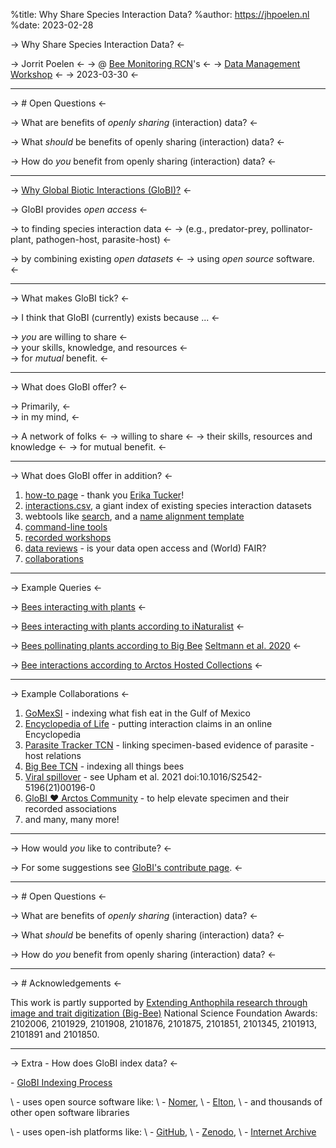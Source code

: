 %title: Why Share Species Interaction Data?
%author: https://jhpoelen.nl
%date: 2023-02-28


-> Why Share Species Interaction Data? <-

-> Jorrit Poelen <- 
-> @ [Bee Monitoring RCN](https://www.nativebeemonitoring.org/)'s <-
-> [Data Management Workshop](https://www.nativebeemonitoring.org/workshops) <-
-> 2023-03-30 <-

---------------------------------------------------
-> # Open Questions <-

-> What are benefits of *openly sharing* (interaction) data? <-

-> What *should* be benefits of openly sharing (interaction) data? <-

-> How do *you* benefit from openly sharing (interaction) data? <-


---------------------------------------------------

-> [Why Global Biotic Interactions (GloBI)?](https://globalbioticinteractions.org/about) <-

-> GloBI provides *open access* <-
<br>

-> to finding species interaction data <-
-> (e.g., predator-prey, pollinator-plant, pathogen-host, parasite-host) <-
<br>

-> by combining existing *open datasets* <-
-> using *open source* software. <-

---------------------------------------------------

-> What makes GloBI tick? <-

-> I think that GloBI (currently) exists because ... <-
<br>

-> *you* are willing to share <-
<br>
-> your skills, knowledge, and resources <-
<br>
-> for *mutual* benefit. <- 

---------------------------------------------------

-> What does GloBI offer? <-

-> Primarily, <-
<br>
-> in my mind, <-
<br>

-> A network of folks <-
-> willing to share <-
-> their skills, resources and knowledge <-
-> for mutual benefit. <-

---------------------------------------------------

-> What does GloBI offer in addition? <-

1. [how-to page](https://globalbioticinteractions.org/how-to) - thank you [Erika Tucker](https://orcid.org/0000-0002-8822-2315)!
2. [interactions.csv](https://globalbioticinteractions.org/data), a giant index of existing species interaction datasets 
3. webtools like [search](https://globalbioticinteractions.org), and a [name alignment template](https://github.com/globalbioticinteractions/name-alignment-template)
4. [command-line tools](https://github.com/globalbioticinteractions)
5. [recorded workshops](https://www.globalbioticinteractions.org/how-to#projects)
6. [data reviews](https://globalbioticinteractions.org/datasets) - is your data open access and (World) FAIR? 
7. [collaborations](https://globalbioticinteractions.org/about#partners)


---------------------------------------------------

-> Example Queries <-

-> [Bees interacting with plants](https://globalbioticinteractions.org/?sourceTaxon=Apoidea&targetTaxon=Plantae) <-

-> [Bees interacting with plants according to iNaturalist](https://tinyurl.com/inaturalist-bee-plants) <-

-> [Bees pollinating plants according to Big Bee](https://tinyurl.com/big-bee-pollinators) [Seltmann et al. 2020](https://escholarship.org/uc/item/1g21k7bf) <- 

-> [Bee interactions according to Arctos Hosted Collections](https://tinyurl.com/arctos-bee-plants) <- 

---------------------------------------------------

-> Example Collaborations <-

1. [GoMexSI](https://gomexsi.tamucc.edu) - indexing what fish eat in the Gulf of Mexico
2. [Encyclopedia of Life](https://eol.org) - putting interaction claims in an online Encyclopedia
3. [Parasite Tracker TCN](https://parasitetracker.org) - linking specimen-based evidence of parasite - host relations
4. [Big Bee TCN](https://big-bee.net) - indexing all things bees 
5. [Viral spillover](https://globalbioticinteractions.org/covid19) - see Upham et al. 2021 doi:10.1016/S2542-5196(21)00196-0
6. [GloBI ❤️  Arctos Community](https://arctosdb.org) - to help elevate specimen and their recorded associations 
7. and many, many more!


---------------------------------------------------

-> How would *you* like to contribute? <-


-> For some suggestions see [GloBI's contribute page](https://globalbioticinteractions.org/contribute). <-


--------------------------------------------------

-> # Open Questions <-

-> What are benefits of *openly sharing* (interaction) data? <-

-> What *should* be benefits of openly sharing (interaction) data? <-

-> How do *you* benefit from openly sharing (interaction) data? <-

--------------------------------------------------

-> # Acknowledgements <-

This work is partly supported by [Extending Anthophila research through image and trait digitization (Big-Bee)](https://big-bee.net) National Science Foundation Awards: 2102006, 2101929, 2101908, 2101876, 2101875, 2101851, 2101345, 2101913, 2101891 and 2101850.

--------------------------------------------------

-> Extra - How does GloBI index data? <-

\- [GloBI Indexing Process](https://globalbioticinteractions.org/process)

\ - uses open source software like: 
\   - [Nomer](https://github.com/globalbioticinteractions/nomer), 
\   - [Elton](https://github.com/globalbioticinteractions/elton),
\   - and thousands of other open software libraries

\ - uses open-ish platforms like: 
\    - [GitHub](https://github.com/), 
\    - [Zenodo](https://zenodo.org/communities/globalbioticinteractions), 
\    - [Internet Archive](https://archive.org)
